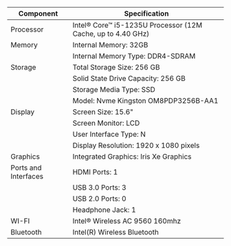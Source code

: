 | Component                | Specification                                |
|--------------------------|----------------------------------------------|
| Processor                | Intel® Core™ i5-1235U Processor (12M Cache, up to 4.40 GHz)  |
| Memory                   | Internal Memory: 32GB                        |
|                          | Internal Memory Type: DDR4-SDRAM              |
| Storage                  | Total Storage Size: 256 GB                    |
|                          | Solid State Drive Capacity: 256 GB            |
|                          | Storage Media Type: SSD                       |
|                          | Model: Nvme Kingston OM8PDP3256B-AA1          |
| Display                  | Screen Size: 15.6"                            |
|                          | Screen Monitor: LCD                           |
|                          | User Interface Type: N                        |
|                          | Display Resolution: 1920 x 1080 pixels        |
| Graphics                 | Integrated Graphics: Iris Xe Graphics         |
| Ports and Interfaces     | HDMI Ports: 1                                 |
|                          | USB 3.0 Ports: 3                              |
|                          | USB 2.0 Ports: 0                              |
|                          | Headphone Jack: 1                             |
| WI-FI                    | Intel® Wireless AC 9560 160mhz                |
| Bluetooth                | Intel(R) Wireless Bluetooth                   |
